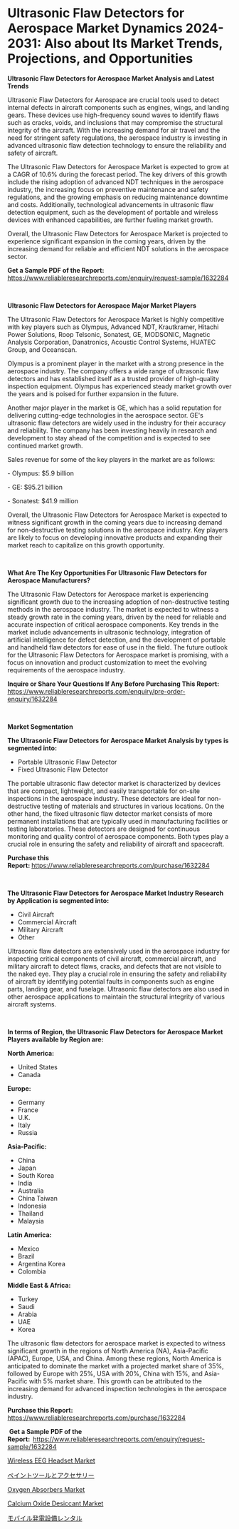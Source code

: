 <p><h1>Ultrasonic Flaw Detectors for Aerospace Market Dynamics 2024-2031: Also about Its Market Trends, Projections, and Opportunities</h1></p><p><strong>Ultrasonic Flaw Detectors for Aerospace Market Analysis and Latest Trends</strong></p>
<p><p>Ultrasonic Flaw Detectors for Aerospace are crucial tools used to detect internal defects in aircraft components such as engines, wings, and landing gears. These devices use high-frequency sound waves to identify flaws such as cracks, voids, and inclusions that may compromise the structural integrity of the aircraft. With the increasing demand for air travel and the need for stringent safety regulations, the aerospace industry is investing in advanced ultrasonic flaw detection technology to ensure the reliability and safety of aircraft.</p><p>The Ultrasonic Flaw Detectors for Aerospace Market is expected to grow at a CAGR of 10.6% during the forecast period. The key drivers of this growth include the rising adoption of advanced NDT techniques in the aerospace industry, the increasing focus on preventive maintenance and safety regulations, and the growing emphasis on reducing maintenance downtime and costs. Additionally, technological advancements in ultrasonic flaw detection equipment, such as the development of portable and wireless devices with enhanced capabilities, are further fueling market growth.</p><p>Overall, the Ultrasonic Flaw Detectors for Aerospace Market is projected to experience significant expansion in the coming years, driven by the increasing demand for reliable and efficient NDT solutions in the aerospace sector.</p></p>
<p><strong>Get a Sample PDF of the Report:&nbsp;</strong> <a href="https://www.reliableresearchreports.com/enquiry/request-sample/1632284">https://www.reliableresearchreports.com/enquiry/request-sample/1632284</a></p>
<p>&nbsp;</p>
<p><strong>Ultrasonic Flaw Detectors for Aerospace Major Market Players</strong></p>
<p><p>The Ultrasonic Flaw Detectors for Aerospace Market is highly competitive with key players such as Olympus, Advanced NDT, Krautkramer, Hitachi Power Solutions, Roop Telsonic, Sonatest, GE, MODSONIC, Magnetic Analysis Corporation, Danatronics, Acoustic Control Systems, HUATEC Group, and Oceanscan. </p><p>Olympus is a prominent player in the market with a strong presence in the aerospace industry. The company offers a wide range of ultrasonic flaw detectors and has established itself as a trusted provider of high-quality inspection equipment. Olympus has experienced steady market growth over the years and is poised for further expansion in the future.</p><p>Another major player in the market is GE, which has a solid reputation for delivering cutting-edge technologies in the aerospace sector. GE's ultrasonic flaw detectors are widely used in the industry for their accuracy and reliability. The company has been investing heavily in research and development to stay ahead of the competition and is expected to see continued market growth.</p><p>Sales revenue for some of the key players in the market are as follows:</p><p>- Olympus: $5.9 billion</p><p>- GE: $95.21 billion</p><p>- Sonatest: $41.9 million</p><p>Overall, the Ultrasonic Flaw Detectors for Aerospace Market is expected to witness significant growth in the coming years due to increasing demand for non-destructive testing solutions in the aerospace industry. Key players are likely to focus on developing innovative products and expanding their market reach to capitalize on this growth opportunity.</p></p>
<p>&nbsp;</p>
<p><strong>What Are The Key Opportunities For Ultrasonic Flaw Detectors for Aerospace Manufacturers?</strong></p>
<p><p>The Ultrasonic Flaw Detectors for Aerospace market is experiencing significant growth due to the increasing adoption of non-destructive testing methods in the aerospace industry. The market is expected to witness a steady growth rate in the coming years, driven by the need for reliable and accurate inspection of critical aerospace components. Key trends in the market include advancements in ultrasonic technology, integration of artificial intelligence for defect detection, and the development of portable and handheld flaw detectors for ease of use in the field. The future outlook for the Ultrasonic Flaw Detectors for Aerospace market is promising, with a focus on innovation and product customization to meet the evolving requirements of the aerospace industry.</p></p>
<p><strong>Inquire or Share Your Questions If Any Before Purchasing This Report:</strong> <a href="https://www.reliableresearchreports.com/enquiry/pre-order-enquiry/1632284">https://www.reliableresearchreports.com/enquiry/pre-order-enquiry/1632284</a></p>
<p>&nbsp;</p>
<p><strong>Market Segmentation</strong></p>
<p><strong>The Ultrasonic Flaw Detectors for Aerospace Market Analysis by types is segmented into:</strong></p>
<p><ul><li>Portable Ultrasonic Flaw Detector</li><li>Fixed Ultrasonic Flaw Detector</li></ul></p>
<p><p>The portable ultrasonic flaw detector market is characterized by devices that are compact, lightweight, and easily transportable for on-site inspections in the aerospace industry. These detectors are ideal for non-destructive testing of materials and structures in various locations. On the other hand, the fixed ultrasonic flaw detector market consists of more permanent installations that are typically used in manufacturing facilities or testing laboratories. These detectors are designed for continuous monitoring and quality control of aerospace components. Both types play a crucial role in ensuring the safety and reliability of aircraft and spacecraft.</p></p>
<p><strong>Purchase this Report:&nbsp;</strong><a href="https://www.reliableresearchreports.com/purchase/1632284">https://www.reliableresearchreports.com/purchase/1632284</a></p>
<p>&nbsp;</p>
<p><strong>The Ultrasonic Flaw Detectors for Aerospace Market Industry Research by Application is segmented into:</strong></p>
<p><ul><li>Civil Aircraft</li><li>Commercial Aircraft</li><li>Military Aircraft</li><li>Other</li></ul></p>
<p><p>Ultrasonic flaw detectors are extensively used in the aerospace industry for inspecting critical components of civil aircraft, commercial aircraft, and military aircraft to detect flaws, cracks, and defects that are not visible to the naked eye. They play a crucial role in ensuring the safety and reliability of aircraft by identifying potential faults in components such as engine parts, landing gear, and fuselage. Ultrasonic flaw detectors are also used in other aerospace applications to maintain the structural integrity of various aircraft systems.</p></p>
<p>&nbsp;</p>
<p><strong>In terms of Region, the Ultrasonic Flaw Detectors for Aerospace Market Players available by Region are:</strong></p>
<p>
    <p> <strong> North America: </strong>
        <ul>
            <li>United States</li>
            <li>Canada</li>
        </ul>
        </p> 
    <p> <strong> Europe: </strong>
        <ul>
            <li>Germany</li>
            <li>France</li>
            <li>U.K.</li>
            <li>Italy</li>
            <li>Russia</li>
        </ul>
        </p> 
    <p> <strong> Asia-Pacific: </strong>
        <ul>
            <li>China</li>
            <li>Japan</li>
            <li>South Korea</li>
            <li>India</li>
            <li>Australia</li>
            <li>China Taiwan</li>
            <li>Indonesia</li>
            <li>Thailand</li>
            <li>Malaysia</li>
        </ul>
        </p> 
    <p> <strong> Latin America: </strong>
        <ul>
            <li>Mexico</li>
            <li>Brazil</li>
            <li>Argentina Korea</li>
            <li>Colombia</li>
        </ul>
        </p> 
    <p> <strong> Middle East & Africa: </strong>
        <ul>
            <li>Turkey</li>
            <li>Saudi</li>
            <li>Arabia</li>
            <li>UAE</li>
            <li>Korea</li>
        </ul>
    </p>
    </p>
<p><p>The ultrasonic flaw detectors for aerospace market is expected to witness significant growth in the regions of North America (NA), Asia-Pacific (APAC), Europe, USA, and China. Among these regions, North America is anticipated to dominate the market with a projected market share of 35%, followed by Europe with 25%, USA with 20%, China with 15%, and Asia-Pacific with 5% market share. This growth can be attributed to the increasing demand for advanced inspection technologies in the aerospace industry.</p></p>
<p><strong>Purchase this Report: </strong><a href="https://www.reliableresearchreports.com/purchase/1632284">https://www.reliableresearchreports.com/purchase/1632284</a></p>
<p>&nbsp;<strong>Get a Sample PDF of the Report:&nbsp;&nbsp;</strong><a href="https://www.reliableresearchreports.com/enquiry/request-sample/1632284">https://www.reliableresearchreports.com/enquiry/request-sample/1632284</a></p>
<p><strong></strong></p>
<p><p><a href="https://sore-arch-6db.notion.site/Wireless-EEG-Headset-Market-Size-Market-Trends-and-Growth-Outlook-forecasted-for-period-from-2024--6f2a84b27b444c72baa67d04686725ea">Wireless EEG Headset Market</a></p><p><a href="https://medium.com/@presleymertz2021/%E7%B5%B5%E7%94%BB%E9%81%93%E5%85%B7%E3%81%8A%E3%82%88%E3%81%B3%E3%82%A2%E3%82%AF%E3%82%BB%E3%82%B5%E3%83%AA%E3%83%BC%E5%B8%82%E5%A0%B4%E3%83%AC%E3%83%9D%E3%83%BC%E3%83%88%E3%81%AF-%E3%81%93%E3%81%AE%E5%B8%82%E5%A0%B4%E3%81%AE%E6%9C%80%E6%96%B0%E3%81%AE%E3%83%88%E3%83%AC%E3%83%B3%E3%83%89%E3%82%84%E6%88%90%E9%95%B7%E6%A9%9F%E4%BC%9A%E3%82%92%E6%98%8E%E3%82%89%E3%81%8B%E3%81%AB%E3%81%97%E3%81%A6%E3%81%84%E3%81%BE%E3%81%99-cf94ffc1d9c5">ペイントツールとアクセサリー</a></p><p><a href="https://view.publitas.com/reportprime-1/oxygen-absorbers-market-analysis-examines-its-scope-on-growth-opportunities-and-forecasted-trends-spanning-from-2024-to-2031/">Oxygen Absorbers Market</a></p><p><a href="https://view.publitas.com/reportprime-1/calcium-oxide-desiccant-market-size-2024-2031-global-industrial-analysis-key-geographical-regions-market-share-top-key-players-product-types-and-forecast-research-report/">Calcium Oxide Desiccant Market</a></p><p><a href="https://medium.com/@presleymertz2021/%E6%90%BA%E5%B8%AF%E7%99%BA%E9%9B%BB%E6%A9%9F%E6%A9%9F%E5%99%A8%E3%81%AE%E3%83%AC%E3%83%B3%E3%82%BF%E3%83%AB%E5%B8%82%E5%A0%B4-%E3%82%BF%E3%82%A4%E3%83%97-%E3%82%A2%E3%83%97%E3%83%AA%E3%82%B1%E3%83%BC%E3%82%B7%E3%83%A7%E3%83%B3-%E3%81%8A%E3%82%88%E3%81%B3%E5%9C%B0%E7%90%86%E3%81%AB%E3%82%88%E3%82%8B%E5%8C%85%E6%8B%AC%E7%9A%84%E8%A9%95%E4%BE%A1-18f3a7885c1b">モバイル発電設備レンタル</a></p></p>